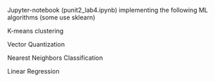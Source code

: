 Jupyter-notebook (punit2_lab4.ipynb) implementing the following ML algorithms (some use sklearn)

K-means clustering

Vector Quantization

Nearest Neighbors Classification

Linear Regression
